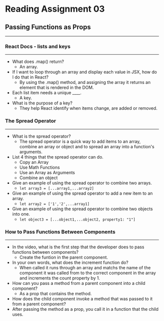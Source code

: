 # Reading Assignment 03

## Passing Functions as Props

---

### React Docs - lists and keys

---

- What does .map() return?
  - An array.
- If I want to loop through an array and display each value in JSX, how do I do that in React?
  - By using the .map() method, and assigning the array it returns an element that is rendered in the DOM.
- Each list item needs a unique ____.
  - A key.
- What is the purpose of a key?
  - They help React identify when items change, are added or removed.

### The Spread Operator

---

- What is the spread operator?
  - The spread operator is a quick way to add items to an array, combine an array or object and to spread an array into a function's arguments.
- List 4 things that the spread operator can do.
  - Copy an Array
  - Use Math Functions
  - Use an Array as Arguments
  - Combine an object
- Give an example of using the spread operator to combine two arrays.
  - `let array3 = [...array1,...array2]`
- Give an example of using the spread operator to add a new item to an array.
  - `let array2 = ['1','2',...array1]`
- Give an example of using the spread operator to combine two objects into one.
  - `let object3 = [...object1,...object2, property1: "1"]`

### How to Pass Functions Between Components

---

- In the video, what is the first step that the developer does to pass functions between components?
  - Create the funtion in the parent component.
- In your own words, what does the increment function do?
  - When called it runs through an array and matchs the name of the component it was called from to the correct component in the array and increments the count property by 1.
- How can you pass a method from a parent component into a child component?
  - As a prop that contains the method.
- How does the child component invoke a method that was passed to it from a parent component?
- After passing the method as a prop, you call it in a function that the child uses.

